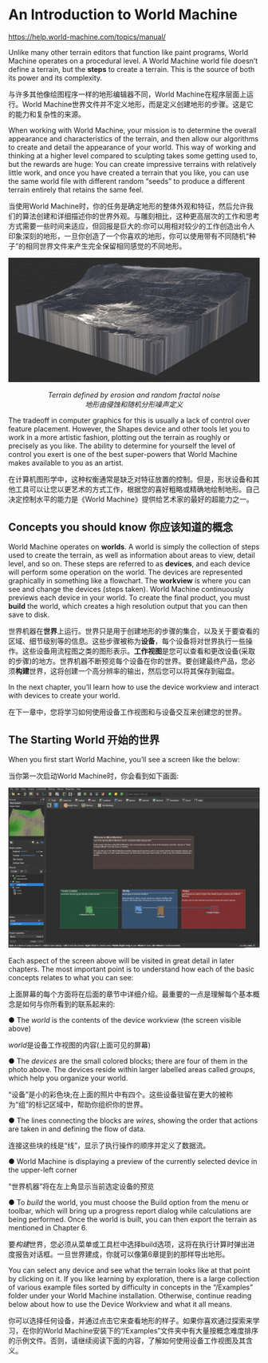 # An Introduction to World Machine

https://help.world-machine.com/topics/manual/

Unlike many other terrain editors that function like paint programs, World Machine operates on a procedural level. A World Machine world file doesn’t define a terrain, but the **steps** to create a terrain. This is the source of both its power and its complexity.

与许多其他像绘图程序一样的地形编辑器不同，World Machine在程序层面上运行。World Machine世界文件并不定义地形，而是定义创建地形的步骤。这是它的能力和复杂性的来源。

When working with World Machine, your mission is to determine the overall appearance and characteristics of the terrain, and then allow our algorithms to create and detail the appearance of your world. This way of working and thinking at a higher level compared to sculpting takes some getting used to, but the rewards are huge: You can create impressive terrains with relatively little work, and once you have created a terrain that you like, you can use the same world file with different random “seeds” to produce a different terrain entirely that retains the same feel.

当使用World Machine时，你的任务是确定地形的整体外观和特征，然后允许我们的算法创建和详细描述你的世界外观。与雕刻相比，这种更高层次的工作和思考方式需要一些时间来适应，但回报是巨大的:你可以用相对较少的工作创造出令人印象深刻的地形，一旦你创造了一个你喜欢的地形，你可以使用带有不同随机“种子”的相同世界文件来产生完全保留相同感觉的不同地形。

![img](.\Image\image-52.png)

<div align='center'><i>Terrain defined by erosion and random fractal noise <br>地形由侵蚀和随机分形噪声定义</i></div>

The tradeoff in computer graphics for this is usually a lack of control over feature placement. However, the Shapes device and other tools let you to work in a more artistic fashion, plotting out the terrain as roughly or precisely as you like. The ability to determine for yourself the level of control you exert is one of the best super-powers that World Machine makes available to you as an artist.

在计算机图形学中，这种权衡通常是缺乏对特征放置的控制。但是，形状设备和其他工具可以让您以更艺术的方式工作，根据您的喜好粗略或精确地绘制地形。自己决定控制水平的能力是《World Machine》提供给艺术家的最好的超能力之一。

## Concepts you should know 你应该知道的概念

World Machine operates on **worlds**. A world is simply the collection of steps used to create the terrain, as well as information about areas to view, detail level, and so on. These steps are referred to as **devices**, and each device will perform some operation on the world. The devices are represented graphically in something like a flowchart. The **workview** is where you can see and change the devices (steps taken). World Machine continuously previews each device in your world. To create the final product, you must **build** the world, which creates a high resolution output that you can then save to disk.

世界机器在**世界**上运行。世界只是用于创建地形的步骤的集合，以及关于要查看的区域、细节级别等的信息。这些步骤被称为**设备**，每个设备将对世界执行一些操作。这些设备用流程图之类的图形表示。**工作视图**是您可以查看和更改设备(采取的步骤)的地方。世界机器不断预览每个设备在你的世界。要创建最终产品，您必须**构建**世界，这将创建一个高分辨率的输出，然后您可以将其保存到磁盘。

In the next chapter, you’ll learn how to use the device workview and interact with devices to create your world.

在下一章中，您将学习如何使用设备工作视图和与设备交互来创建您的世界。

## The Starting World 开始的世界

When you first start World Machine, you’ll see a screen like the below:

当你第一次启动World Machine时，你会看到如下画面:

![img](.\Image\image-49.png)

Each aspect of the screen above will be visited in great detail in later chapters. The most important point is to understand how each of the basic concepts relates to what you can see:

上面屏幕的每个方面将在后面的章节中详细介绍。最重要的一点是理解每个基本概念是如何与你所看到的联系起来的:

● The *world* is the contents of the device workview (the screen visible above) 

*world*是设备工作视图的内容(上面可见的屏幕)

● The *devices* are the small colored blocks; there are four of them in the photo above. The devices reside within larger labelled areas called *groups*, which help you organize your world.

“设备”是小的彩色块;在上面的照片中有四个。这些设备驻留在更大的被称为“组”的标记区域中，帮助你组织你的世界。

● The lines connecting the blocks are *wires*, showing the order that actions are taken in and defining the flow of data.

连接这些块的线是“线”，显示了执行操作的顺序并定义了数据流。

● World Machine is displaying a preview of the currently selected device in the upper-left corner

“世界机器”将在左上角显示当前选定设备的预览

● To *build* the world, you must choose the Build option from the menu or toolbar, which will bring up a progress report dialog while calculations are being performed. Once the world is built, you can then export the terrain as mentioned in Chapter 6.

要*构建*世界，您必须从菜单或工具栏中选择build选项，这将在执行计算时弹出进度报告对话框。一旦世界建成，你就可以像第6章提到的那样导出地形。

You can select any device and see what the terrain looks like at that point by clicking on it. If you like learning by exploration, there is a large collection of various example files sorted by difficulty in concepts in the “/Examples” folder under your World Machine installation. Otherwise, continue reading below about how to use the Device Workview and what it all means.

你可以选择任何设备，并通过点击它来查看地形的样子。如果你喜欢通过探索来学习，在你的World Machine安装下的“/Examples”文件夹中有大量按概念难度排序的示例文件。否则，请继续阅读下面的内容，了解如何使用设备工作视图及其含义。
